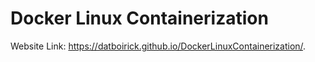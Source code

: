 # Docker Linux Containerization
Website Link: https://datboirick.github.io/DockerLinuxContainerization/.
